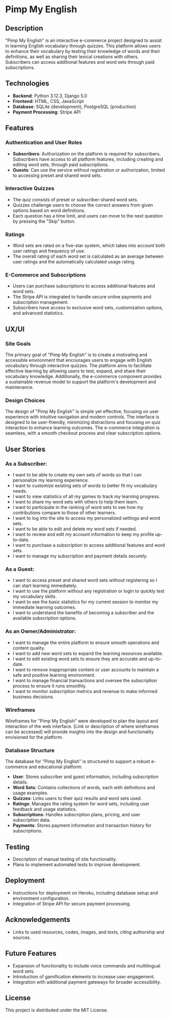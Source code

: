 # Pimp My English

## Description
"Pimp My English" is an interactive e-commerce project designed to assist in learning English vocabulary through quizzes. This platform allows users to enhance their vocabulary by testing their knowledge of words and their definitions, as well as sharing their lexical creations with others. Subscribers can access additional features and word sets through paid subscriptions.

## Technologies
- **Backend**: Python 3.12.3, Django 5.0
- **Frontend**: HTML, CSS, JavaScript
- **Database**: SQLite (development), PostgreSQL (production)
- **Payment Processing**: Stripe API

## Features
### Authentication and User Roles
- **Subscribers**: Authorization on the platform is required for subscribers. Subscribers have access to all platform features, including creating and editing word sets, through paid subscriptions.
- **Guests**: Can use the service without registration or authorization, limited to accessing preset and shared word sets.

### Interactive Quizzes
- The quiz consists of preset or subscriber-shared word sets.
- Quizzes challenge users to choose the correct answers from given options based on word definitions.
- Each question has a time limit, and users can move to the next question by pressing the "Skip" button.

### Ratings
- Word sets are rated on a five-star system, which takes into account both user ratings and frequency of use.
- The overall rating of each word set is calculated as an average between user ratings and the automatically calculated usage rating.

### E-Commerce and Subscriptions
- Users can purchase subscriptions to access additional features and word sets.
- The Stripe API is integrated to handle secure online payments and subscription management.
- Subscribers have access to exclusive word sets, customization options, and advanced statistics.

## UX/UI
### Site Goals
The primary goal of "Pimp My English" is to create a motivating and accessible environment that encourages users to engage with English vocabulary through interactive quizzes. The platform aims to facilitate effective learning by allowing users to test, expand, and share their vocabulary knowledge. Additionally, the e-commerce component provides a sustainable revenue model to support the platform's development and maintenance.

### Design Choices
The design of "Pimp My English" is simple yet effective, focusing on user experience with intuitive navigation and modern controls. The interface is designed to be user-friendly, minimizing distractions and focusing on quiz interaction to enhance learning outcomes. The e-commerce integration is seamless, with a smooth checkout process and clear subscription options.

## User Stories

### As a Subscriber:
- I want to be able to create my own sets of words so that I can personalize my learning experience.
- I want to customize existing sets of words to better fit my vocabulary needs.
- I want to view statistics of all my games to track my learning progress.
- I want to share my word sets with others to help them learn.
- I want to participate in the ranking of word sets to see how my contributions compare to those of other learners.
- I want to log into the site to access my personalized settings and word sets.
- I want to be able to edit and delete my word sets if needed.
- I want to review and edit my account information to keep my profile up-to-date.
- I want to purchase a subscription to access additional features and word sets.
- I want to manage my subscription and payment details securely.

### As a Guest:
- I want to access preset and shared word sets without registering so I can start learning immediately.
- I want to use the platform without any registration or login to quickly test my vocabulary skills.
- I want to see the basic statistics for my current session to monitor my immediate learning outcomes.
- I want to understand the benefits of becoming a subscriber and the available subscription options.

### As an Owner/Administrator:
- I want to manage the entire platform to ensure smooth operations and content quality.
- I want to add new word sets to expand the learning resources available.
- I want to edit existing word sets to ensure they are accurate and up-to-date.
- I want to remove inappropriate content or user accounts to maintain a safe and positive learning environment.
- I want to manage financial transactions and oversee the subscription process to ensure it runs smoothly.
- I want to monitor subscription metrics and revenue to make informed business decisions.

### Wireframes
Wireframes for "Pimp My English" were developed to plan the layout and interaction of the web interface. [Link or description of where wireframes can be accessed] will provide insights into the design and functionality envisioned for the platform.

### Database Structure
The database for "Pimp My English" is structured to support a robust e-commerce and educational platform:
- **User**: Stores subscriber and guest information, including subscription details.
- **Word Sets**: Contains collections of words, each with definitions and usage examples.
- **Quizzes**: Links users to their quiz results and word sets used.
- **Ratings**: Manages the rating system for word sets, including user feedback and usage statistics.
- **Subscriptions**: Handles subscription plans, pricing, and user subscription data.
- **Payments**: Stores payment information and transaction history for subscriptions.

## Testing
- Description of manual testing of site functionality.
- Plans to implement automated tests to improve development.

## Deployment
- Instructions for deployment on Heroku, including database setup and environment configuration.
- Integration of Stripe API for secure payment processing.

## Acknowledgements
- Links to used resources, codes, images, and texts, citing authorship and sources.

## Future Features
- Expansion of functionality to include voice commands and multilingual word sets.
- Introduction of gamification elements to increase user engagement.
- Integration with additional payment gateways for broader accessibility.

## License
This project is distributed under the MIT License.